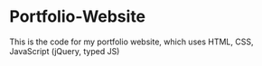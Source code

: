 # Portfolio-Website

This is the code for my portfolio website, which uses HTML, CSS, JavaScript (jQuery, typed JS)
